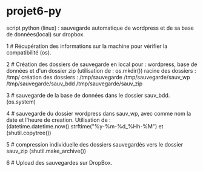 # projet6-py
script python (linux) : sauvegarde automatique de wordpress et de sa base de données(local) sur dropbox.

1 # Récupération des informations sur la machine pour vérifier la compatibilité (os).

2 # Création des dossiers de sauvegarde en local pour : 
wordpress, base de données et d'un dossier zip (utilisation de : os.mkdir())
racine des dossiers : /tmp/
création des dossiers : /tmp/sauvegarde
                        /tmp/sauvegarde/sauv_wp
                        /tmp/sauvegarde/sauv_bdd
                        /tmp/sauvegarde/sauv_zip 

3 # sauvegarde de la base de données dans le dossier sauv_bdd. (os.system)

4 # sauvegarde du dossier wordpress dans sauv_wp, avec comme nom la date et l'heure de creation.
Utilisation de : (datetime.datetime.now().strftime("%y-%m-%d_%Hh-%M") et (shutil.copytree())

5 # compression individuelle des dossiers sauvegardés vers le dossier sauv_zip (shutil.make_archive())

6 # Upload des sauvegardes sur DropBox.
